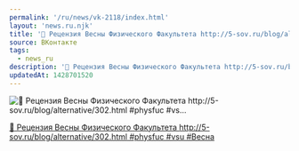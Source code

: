 ```yaml
---
permalink: '/ru/news/vk-2118/index.html'
layout: 'news.ru.njk'
title: '👏 Рецензия Весны Физического Факультета http://5-sov.ru/blog/alternative/302.html #physfuc #vs…'
source: ВКонтакте
tags:
  - news_ru
description: '👏 Рецензия Весны Физического Факультета http://5-sov.ru/blog/alternative/302.html #physfuc #vs…'
updatedAt: 1428701520
---
```

![👏 Рецензия Весны Физического Факультета http://5-sov.ru/blog/alternative/302.html #physfuc #vs…](https://sun9-43.userapi.com/c624418/v624418046/2352b/9D6eOUIje3M.jpg)

[👏 Рецензия Весны Физического Факультета
http://5-sov.ru/blog/alternative/302.html
#physfuc #vsu #Весна](http://5-sov.ru/blog/alternative/302.html)
